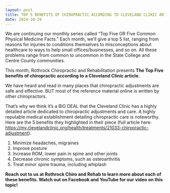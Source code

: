 ```yaml
---
layout: post
title: TOP 5 BENEFITS OF CHIROPRACTIC ACCORDING TO CLEVELAND CLINIC ARTICLE
date: 2024-10-29
---
```


We are continuing our monthly series called “Top Five OR Five Common Physical Medicine Facts.” Each month, we’ll give a top 5 list, ranging from reasons for injuries to conditions themselves to misconceptions about healthcare to ways to help small offices/businesses, and so on. All these problems range from common to uncommon in the State College and Centre County communities.

This month, Rothrock Chiropractic and Rehabilitation presents **The Top Five benefits of chiropractic according to a Cleveland Clinic article.**

We have heard and read in many places that chiropractic adjustments are safe and effective. BUT most of the reference material online is written by other chiropractors.

That’s why we think it’s a BIG DEAL that the Cleveland Clinic has a highly detailed article dedicated to chiropractic adjustments and care. A highly reputable medical establishment detailing chiropractic care is noteworthy. Here are the 5 benefits they highlighted in their piece (full article here: https://my.clevelandclinic.org/health/treatments/21033-chiropractic-adjustment).

1. Minimize headaches, migraines
2. Improve posture
3. Increase ROM, lower pain in spine and other joints
4. Decrease chronic symptoms, such as osteoarthritis
5. Treat minor spine trauma, including whiplash

**Reach out to us at Rothrock Chiro and Rehab to learn more about each of these benefits. Watch out on Facebook and YouTube for our video on this topic!**
